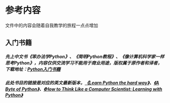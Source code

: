 # 参考内容
 文件中的内容会随着自我教学的旅程一点点增加
## 入门书籍
##### 先上中文书《笨办法学Python》、《简明Python教程》、《像计算机科学家一样思考Python》，内容仅供交流学习不能用于商业用途，版权属于原作者和译者，下载地址：[Python入门书籍](http://pan.baidu.com/s/1pLpHI5P)

##### 此处书目的链接是对应的英文最新版本，[《Learn Python the hard way》](http://learnpythonthehardway.org/book/)、[《A Byte of Python》](http://python.swaroopch.com/)、[《How to Think Like a Computer Scientist: Learning with Python》](http://openbookproject.net/thinkcs/python/english2e/)